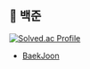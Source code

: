 ## 📌 백준 

[![Solved.ac Profile](http://mazassumnida.wtf/api/v2/generate_badge?boj=skagus159632)](https://solved.ac/skagus159632/)

- [BaekJoon](https://www.acmicpc.net/)
